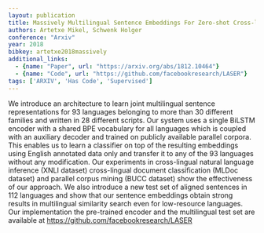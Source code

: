 ```yaml
---
layout: publication
title: Massively Multilingual Sentence Embeddings For Zero-shot Cross-lingual Transfer And Beyond
authors: Artetxe Mikel, Schwenk Holger
conference: "Arxiv"
year: 2018
bibkey: artetxe2018massively
additional_links:
  - {name: "Paper", url: "https://arxiv.org/abs/1812.10464"}
  - {name: "Code", url: "https://github.com/facebookresearch/LASER"}
tags: ['ARXIV', 'Has Code', 'Supervised']
---
```

We introduce an architecture to learn joint multilingual sentence representations for 93 languages belonging to more than 30 different families and written in 28 different scripts. Our system uses a single BiLSTM encoder with a shared BPE vocabulary for all languages which is coupled with an auxiliary decoder and trained on publicly available parallel corpora. This enables us to learn a classifier on top of the resulting embeddings using English annotated data only and transfer it to any of the 93 languages without any modification. Our experiments in cross-lingual natural language inference (XNLI dataset) cross-lingual document classification (MLDoc dataset) and parallel corpus mining (BUCC dataset) show the effectiveness of our approach. We also introduce a new test set of aligned sentences in 112 languages and show that our sentence embeddings obtain strong results in multilingual similarity search even for low-resource languages. Our implementation the pre-trained encoder and the multilingual test set are available at https://github.com/facebookresearch/LASER
